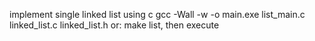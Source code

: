 implement single linked list using c
gcc -Wall -w -o main.exe list_main.c linked_list.c linked_list.h
or: make list, then execute 
